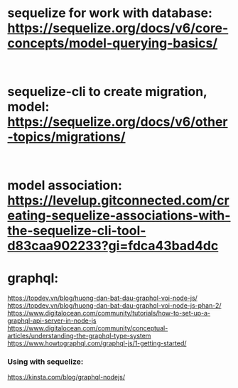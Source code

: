 # sequelize for work with database:  https://sequelize.org/docs/v6/core-concepts/model-querying-basics/

<br>

# sequelize-cli to create migration, model:  https://sequelize.org/docs/v6/other-topics/migrations/

<br>

# model association:  https://levelup.gitconnected.com/creating-sequelize-associations-with-the-sequelize-cli-tool-d83caa902233?gi=fdca43bad4dc


# graphql:

https://topdev.vn/blog/huong-dan-bat-dau-graphql-voi-node-js/ 
<br>
https://topdev.vn/blog/huong-dan-bat-dau-graphql-voi-node-js-phan-2/
<br>
https://www.digitalocean.com/community/tutorials/how-to-set-up-a-graphql-api-server-in-node-js
<br>
https://www.digitalocean.com/community/conceptual-articles/understanding-the-graphql-type-system
<br>
https://www.howtographql.com/graphql-js/1-getting-started/
<br>
### Using with sequelize:
https://kinsta.com/blog/graphql-nodejs/